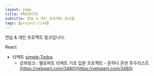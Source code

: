 ```yaml
---
layout: page
title: PROJECTS
subtitle: 연습 & 개인 프로젝트 링크들
tags: [project-link]
---
```


연습 & 개인 프로젝트 링크입니다.

 React
  - 리액트 [simple-Todos](https://github.com/lewisseo91/simple-todos) 
      - 강좌링크 : 벨로퍼트 리액트 기초 입문 프로젝트 - 흔하디 흔한 투두리스트[https://velopert.com/3480](https://velopert.com/3480)